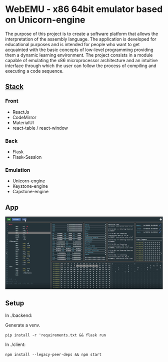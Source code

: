 # WebEMU - x86 64bit emulator based on Unicorn-engine

  The purpose of this project is to create a software platform that allows the interpretation of
the assembly language. The application is developed for educational purposes and is intended for
people who want to get acquainted with the basic concepts of low-level programming providing
them a dynamic learning environment. The project consists in a module capable of emulating
the x86 microprocessor architecture and an intuitive interface through which the user can follow
the process of compiling and executing a code sequence.

## <u>Stack</u>

### Front
- ReactJs
- CodeMirror
- MaterialUI
- react-table / react-window

### Back
- Flask
- Flask-Session

### Emulation
- Unicorn-engine
- Keystone-engine
- Capstone-engine

## App

![sample](/client/public/webapp.png)

## Setup

In ./backend:

Generate a venv.

```pip install -r 'requirements.txt && flask run```

In ./client:

```npm install --legacy-peer-deps && npm start```
